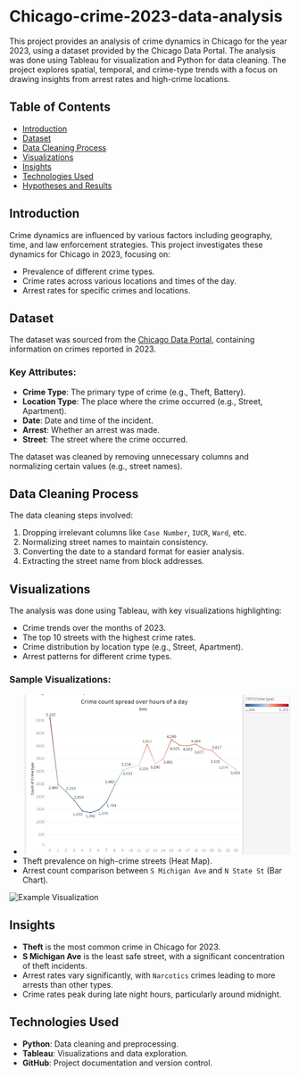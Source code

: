 # Chicago-crime-2023-data-analysis
This project provides an analysis of crime dynamics in Chicago for the year 2023, using a dataset provided by the Chicago Data Portal. The analysis was done using Tableau for visualization and Python for data cleaning. The project explores spatial, temporal, and crime-type trends with a focus on drawing insights from arrest rates and high-crime locations.

## Table of Contents
- [Introduction](#introduction)
- [Dataset](#dataset)
- [Data Cleaning Process](#data-cleaning-process)
- [Visualizations](#visualizations)
- [Insights](#insights)
- [Technologies Used](#technologies-used)
- [Hypotheses and Results](./Chicago-crime-2023-data-analysis.pdf)

## Introduction
Crime dynamics are influenced by various factors including geography, time, and law enforcement strategies. This project investigates these dynamics for Chicago in 2023, focusing on:
- Prevalence of different crime types.
- Crime rates across various locations and times of the day.
- Arrest rates for specific crimes and locations.

## Dataset
The dataset was sourced from the [Chicago Data Portal](https://data.cityofchicago.org/Public-Safety/Crimes-2023/xguy-4ndq/about_data), containing information on crimes reported in 2023.

### Key Attributes:
- **Crime Type**: The primary type of crime (e.g., Theft, Battery).
- **Location Type**: The place where the crime occurred (e.g., Street, Apartment).
- **Date**: Date and time of the incident.
- **Arrest**: Whether an arrest was made.
- **Street**: The street where the crime occurred.

The dataset was cleaned by removing unnecessary columns and normalizing certain values (e.g., street names).

## Data Cleaning Process
The data cleaning steps involved:
1. Dropping irrelevant columns like `Case Number`, `IUCR`, `Ward`, etc.
2. Normalizing street names to maintain consistency.
3. Converting the date to a standard format for easier analysis.
4. Extracting the street name from block addresses.

## Visualizations
The analysis was done using Tableau, with key visualizations highlighting:
- Crime trends over the months of 2023.
- The top 10 streets with the highest crime rates.
- Crime distribution by location type (e.g., Street, Apartment).
- Arrest patterns for different crime types.

### Sample Visualizations:
- ![Crime distribution by time of day](./visualizations/crime_count_over_hours_of_day.JPG)
- Theft prevalence on high-crime streets (Heat Map).
- Arrest count comparison between `S Michigan Ave` and `N State St` (Bar Chart).

![Example Visualization](./visualizations/crime_by_street.png)


## Insights
- **Theft** is the most common crime in Chicago for 2023.
- **S Michigan Ave** is the least safe street, with a significant concentration of theft incidents.
- Arrest rates vary significantly, with `Narcotics` crimes leading to more arrests than other types.
- Crime rates peak during late night hours, particularly around midnight.

## Technologies Used
- **Python**: Data cleaning and preprocessing.
- **Tableau**: Visualizations and data exploration.
- **GitHub**: Project documentation and version control.

